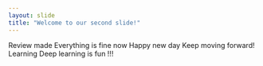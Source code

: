 ```yaml
---
layout: slide
title: "Welcome to our second slide!"
---
```

Review made
Everything is fine now 
Happy new day
Keep moving forward!
Learning Deep learning is fun !!!